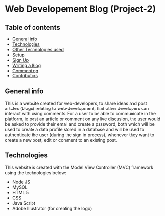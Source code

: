 # Web Developement Blog (Project-2)

## Table of contents
* [General info](#general-info)
* [Technologies](#technologies)
* [Other Technologies used](#other-technologies)
* [Setup](#setup)
* [Sign Up](#sign-up)
* [Writing a Blog](#writing-a-blog)
* [Commenting](#commenting)
* [Contributors](#conntributors)


## General info
This is a website created for web-developers, to share ideas and post artcles (blogs) relating to web-development, that other developers can interact with using comments. For a user to be able to communicate in the platform, ie post an article or comment on any live discusion, the user would be asked to provide their email and create a password, both which will be  used to create a data profile stored in a database and will be used to authenticate the user (during the sign in process), whenever they want to create a new post, edit or comment to an existing post.

## Technologies
This website is created with the Model View Controller (MVC) framework using the technologies below:
* Node JS  
* MySQL
* HTML 5
* CSS
* Java Script
* Adobe Illustrator (for creating the logo)

	


